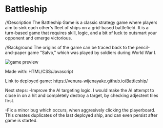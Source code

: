 # Battleship

//Description
The Battleship Game is a classic strategy game where players aim to sink each other's fleet of ships on a grid-based battlefield. It is a turn-based game that requires skill, logic, and a bit of luck to outsmart your opponent and emerge victorious.

//Background
The origins of the game can be traced back to the pencil-and-paper game "Salvo," which was played by soldiers during World War I. 

![game preview](https://tinyurl.com/yusmfy32)

Made with: HTML/CSS/Javascript

Link to deployed game:
https://venura-wijenayake.github.io/Battleship/


Next steps:
-Improve the AI targeting logic. I would make the AI attempt to close in on a hit and completely destroy a target, by checking adjectent tiles first.

-Fix a minor bug which occurs, when aggresively clicking the playerboard. This creates duplicates of the last deployed ship, and can even persist after game is started.